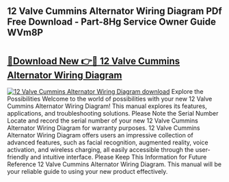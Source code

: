## 12 Valve Cummins Alternator Wiring Diagram PDf Free Download - Part-8Hg Service Owner Guide WVm8P

# <h2><a href="http://dfjiput.blite.top/?on=12+Valve+Cummins+Alternator+Wiring+Diagram">🔗Download New 👉🔴 12 Valve Cummins Alternator Wiring Diagram</a></h2>

[![12 Valve Cummins Alternator Wiring Diagram download](https://i.imgur.com/lujVjoI.png)](http://dfjiput.blite.top/?on=12+Valve+Cummins+Alternator+Wiring+Diagram)
Explore the Possibilities Welcome to the world of possibilities with your new 12 Valve Cummins Alternator Wiring Diagram! This manual explores its features, applications, and troubleshooting solutions. Please Note the Serial Number Locate and record the serial number of your new 12 Valve Cummins Alternator Wiring Diagram for warranty purposes. 12 Valve Cummins Alternator Wiring Diagram offers users an impressive collection of advanced features, such as facial recognition, augmented reality, voice activation, and wireless charging, all easily accessible through the user-friendly and intuitive interface. Please Keep This Information for Future Reference 12 Valve Cummins Alternator Wiring Diagram. This manual will be your reliable guide to using your new product effectively.
